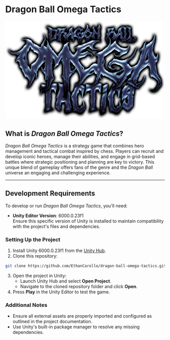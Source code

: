 # Dragon Ball Omega Tactics

<div align="center">
  <img src="ReadmeAssets/dragon-ball-omega-tactics-title.png" alt="Dragon Ball Omega Tactics Title">
</div>

## What is *Dragon Ball Omega Tactics*?

*Dragon Ball Omega Tactics* is a strategy game that combines hero management and tactical combat inspired by chess. Players can recruit and develop iconic heroes, manage their abilities, and engage in grid-based battles where strategic positioning and planning are key to victory. This unique blend of gameplay offers fans of the genre and the *Dragon Ball* universe an engaging and challenging experience.

---

## Development Requirements

To develop or run *Dragon Ball Omega Tactics*, you'll need:

- **Unity Editor Version**: 6000.0.23f1  
  Ensure this specific version of Unity is installed to maintain compatibility with the project's files and dependencies.

### Setting Up the Project

1. Install Unity 6000.0.23f1 from the [Unity Hub](https://unity.com/download).
2. Clone this repository:
```bash
git clone https://github.com/EthanCarollo/dragon-ball-omega-tactics.git
```
3. Open the project in Unity:
   - Launch Unity Hub and select **Open Project**.
   - Navigate to the cloned repository folder and click **Open**.
4. Press **Play** in the Unity Editor to test the game.

### Additional Notes

- Ensure all external assets are properly imported and configured as outlined in the project documentation.
- Use Unity's built-in package manager to resolve any missing dependencies.
